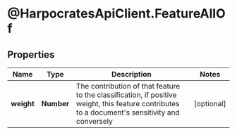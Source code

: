 # @HarpocratesApiClient.FeatureAllOf

## Properties

Name | Type | Description | Notes
------------ | ------------- | ------------- | -------------
**weight** | **Number** | The contribution of that feature to the classification, if positive weight, this feature contributes to a document&#39;s sensitivity and conversely | [optional] 


